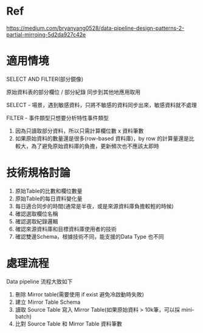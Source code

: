 # Ref

https://medium.com/bryanyang0528/data-pipeline-design-patterns-2-partial-mirroing-5d2da927c42e

# 適用情境

SELECT AND FILTER(部分鏡像)

原始資料表的部分欄位 / 部分紀錄 同步到其他地應用取用


SELECT - 場景，遇到敏感資料，只將不敏感的資料同步出來，敏感資料就不處理

FILTER - 事件類型只想要分析特性事件類型

1. 因為只讀取部分資料，所以只需計算欄位數 x 資料筆數
2. 如果原始資料的數量還是很多(row-based 資料庫)，by row 的計算量還是比較大，為了避免原始資料庫的負擔，更新頻次也不應該太即時

# 技術規格討論

1. 原始Table的比數和欄位數量
2. 原始Table的每日資料變化量
3. 每日適合同步的時間(通常是半夜，或是來源資料庫負擔較輕的時候)
4. 確認選取欄位名稱
5. 確認選取紀錄邏輯
6. 確認來源資料庫和目標資料庫使用者的技術
7. 確認雙邊Schema，根據技術不同，能支援的Data Type 也不同


# 處理流程

Data pipeline 流程大致如下

1. 刪除 Mirror table(需要使用 if exist 避免冷啟動時失敗)
2. 建立 Ｍirror Table Schema
3. 讀取 Source Table 寫入 Mirror Table(如果原始資料 > 10k筆，可以採 mini-batch)
4. 比對 Source Table 和 Mirror Table 資料筆數
